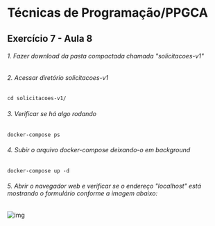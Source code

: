 # Técnicas de Programação/PPGCA
## Exercício 7 - Aula 8

###### 1. Fazer download da pasta compactada chamada *"solicitacoes-v1"*

###### 2. Acessar diretório *solicitacoes-v1*
```
cd solicitacoes-v1/
```
###### 3. Verificar se há algo rodando
```
docker-compose ps
```
###### 4. Subir o arquivo *docker-compose* deixando-o em background
```
docker-compose up -d
```
###### 5. Abrir o navegador *web* e verificar se o endereço *"localhost"* está mostrando o formulário conforme a imagem abaixo:
![img](https://imgur.com/a/TzI73kU)
